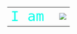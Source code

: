 <table align="center">
  <tr>
    <td>
      <span style="font-family: 'Fira Code', monospace; font-size: 32px; color: #00FFEA;">I am&nbsp;</span>
    </td>
    <td>
      <img src="https://readme-typing-svg.herokuapp.com?font=Fira+Code&size=32&duration=1500&pause=800&color=00FFEA&center=false&vCenter=true&width=600&lines=Programmer;Pentester+%F0%9F%94%91;Cybersec+Enthusiast+%F0%9F%9A%80;Tinkerer+%F0%9F%92%A1" />
    </td>
  </tr>
</table>
